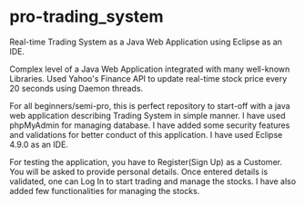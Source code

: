 # pro-trading_system
Real-time Trading System as a Java Web Application using Eclipse as an IDE.

Complex level of a Java Web Application integrated with many well-known Libraries. Used Yahoo's Finance API to update real-time stock price every 20 seconds using Daemon threads. 

For all beginners/semi-pro, this is perfect repository to start-off with a java web application describing Trading System in simple manner. I have used phpMyAdmin for managing database. I have added some security features and validations for better conduct of this application. I have used Eclipse 4.9.0 as an IDE. 

For testing the application, you have to Register(Sign Up) as a Customer. You will be asked to provide personal details. Once entered details is validated, one can Log In to start trading and manage the stocks. I have also added few functionalities for managing the stocks.
